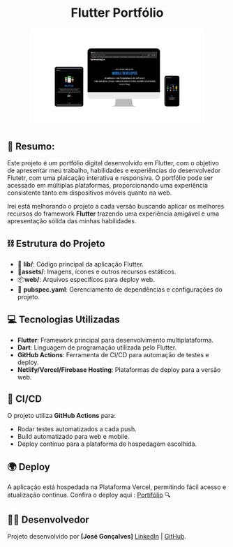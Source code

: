 <div align="center">
<h1>Flutter Portfólio</h1>
<img style="border-radius: 4px;" src="./assets/project_view.png" alt="Layout do Projeto" width="400px">
</div>

## 📖 Resumo:

Este projeto é um portfólio digital desenvolvido em Flutter, com o objetivo de apresentar meu trabalho, habilidades e experiências do desenvolvedor Flutetr, com uma plaicação  interativa e responsiva. O portfólio pode ser acessado em múltiplas plataformas, proporcionando uma experiência consistente tanto em dispositivos móveis quanto na web.

Irei está melhorando o projeto a cada versão buscando aplicar os melhores recursos do framework **Flutter** trazendo uma experiência amigável e uma apresentação sólida das minhas habilidades.

## ⛓ Estrutura do Projeto

- 📂 **lib/**: Código principal da aplicação Flutter.
- 📂**assets/**: Imagens, ícones e outros recursos estáticos.
- 📦**web/**: Arquivos específicos para deploy web.
- 📑 **pubspec.yaml**: Gerenciamento de dependências e configurações do projeto.

## 💻 Tecnologias Utilizadas

- **Flutter**: Framework principal para desenvolvimento multiplataforma.
- **Dart**: Linguagem de programação utilizada pelo Flutter.
- **GitHub Actions**: Ferramenta de CI/CD para automação de testes e deploy.
- **Netlify/Vercel/Firebase Hosting**: Plataformas de deploy para a versão web.

## 🚀 CI/CD

O projeto utiliza **GitHub Actions** para:

- Rodar testes automatizados a cada push.
- Build automatizado para web e mobile.
- Deploy contínuo para a plataforma de hospedagem escolhida.

## 🌍 Deploy

A aplicação está hospedada na Plataforma Vercel, permitindo fácil acesso e atualização contínua.
Confira o deploy aqui : [Portifólio](https://web-psi-hazel.vercel.app/) 🔍

## 👨‍💻 Desenvolvedor

Projeto desenvolvido por **[José Gonçalves]** [LinkedIn](https://www.linkedin.com/in/jgoncalvessf/) | [GitHub](https://github.com/JoseGoncalvess).  

